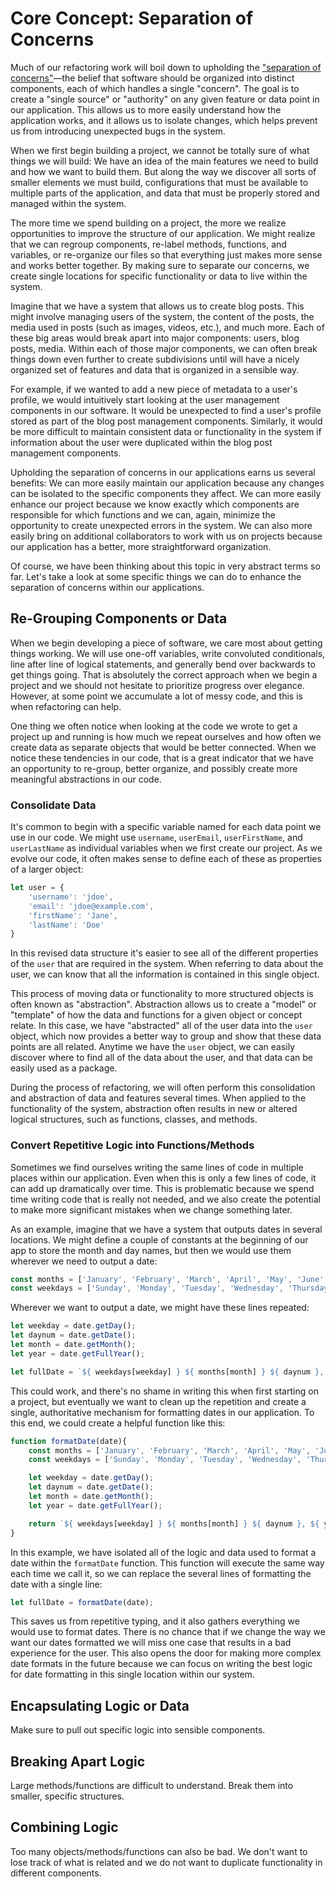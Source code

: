 # Core Concept: Separation of Concerns
Much of our refactoring work will boil down to upholding the ["separation of concerns"](https://en.wikipedia.org/wiki/Separation_of_concerns)&mdash;the belief that software should be organized into distinct components, each of which handles a single "concern". The goal is to create a "single source" or "authority" on any given feature or data point in our application. This allows us to more easily understand how the application works, and it allows us to isolate changes, which helps prevent us from introducing unexpected bugs in the system.

When we first begin building a project, we cannot be totally sure of what things we will build: We have an idea of the main features we need to build and how we want to build them. But along the way we discover all sorts of smaller elements we must build, configurations that must be available to multiple parts of the application, and data that must be properly stored and managed within the system. 

The more time we spend building on a project, the more we realize opportunities to improve the structure of our application. We might realize that we can regroup components, re-label methods, functions, and variables, or re-organize our files so that everything just makes more sense and works better together. By making sure to separate our concerns, we create single locations for specific functionality or data to live within the system.

Imagine that we have a system that allows us to create blog posts. This might involve managing users of the system, the content of the posts, the media used in posts (such as images, videos, etc.), and much more. Each of these big areas would break apart into major components: users, blog posts, media. Within each of those major components, we can often break things down even further to create subdivisions until will have a nicely organized set of features and data that is organized in a sensible way.

For example, if we wanted to add a new piece of metadata to a user's profile, we would intuitively start looking at the user management components in our software. It would be unexpected to find a user's profile stored as part of the blog post management components. Similarly, it would be more difficult to maintain consistent data or functionality in the system if information about the user were duplicated within the blog post management components. 

Upholding the separation of concerns in our applications earns us several benefits: We can more easily maintain our application because any changes can be isolated to the specific components they affect. We can more easily enhance our project because we know exactly which components are responsible for which functions and we can, again, minimize the opportunity to create unexpected errors in the system. We can also more easily bring on additional collaborators to work with us on projects because our application has a better, more straightforward organization.

Of course, we have been thinking about this topic in very abstract terms so far. Let's take a look at some specific things we can do to enhance the separation of concerns within our applications.

## Re-Grouping Components or Data
When we begin developing a piece of software, we care most about getting things working. We will use one-off variables, write convoluted conditionals, line after line of logical statements, and generally bend over backwards to get things going. That is absolutely the correct approach when we begin a project and we should not hesitate to prioritize progress over elegance. However, at some point we accumulate a lot of messy code, and this is when refactoring can help.

One thing we often notice when looking at the code we wrote to get a project up and running is how much we repeat ourselves and how often we create data as separate objects that would be better connected. When we notice these tendencies in our code, that is a great indicator that we have an opportunity to re-group, better organize, and possibly create more meaningful abstractions in our code.

### Consolidate Data
It's common to begin with a specific variable named for each data point we use in our code. We might use `username`, `userEmail`, `userFirstName`, and `userLastName` as individual variables when we first create our project. As we evolve our code, it often makes sense to define each of these as properties of a larger object:

```js
let user = {
    'username': 'jdoe',
    'email': 'jdoe@example.com',
    'firstName': 'Jane',
    'lastName': 'Doe'
}
```
In this revised data structure it's easier to see all of the different properties of the `user` that are required in the system. When referring to data about the user, we can know that all the information is contained in this single object.

This process of moving data or functionality to more structured objects is often known as "abstraction". Abstraction allows us to create a "model" or "template" of how the data and functions for a given object or concept relate. In this case, we have "abstracted" all of the user data into the `user` object, which now provides a better way to group and show that these data points are all related. Anytime we have the `user` object, we can easily discover where to find all of the data about the user, and that data can be easily used as a package.

During the process of refactoring, we will often perform this consolidation and abstraction of data and features several times. When applied to the functionality of the system, abstraction often results in new or altered logical structures, such as functions, classes, and methods.

### Convert Repetitive Logic into Functions/Methods
Sometimes we find ourselves writing the same lines of code in multiple places within our application. Even when this is only a few lines of code, it can add up dramatically over time. This is problematic because we spend time writing code that is really not needed, and we also create the potential to make more significant mistakes when we change something later.

As an example, imagine that we have a system that outputs dates in several locations. We might define a couple of constants at the beginning of our app to store the month and day names, but then we would use them wherever we need to output a date:

```js
const months = ['January', 'February', 'March', 'April', 'May', 'June', 'July', 'August', 'September', 'October', 'November', 'December'];
const weekdays = ['Sunday', 'Monday', 'Tuesday', 'Wednesday', 'Thursday', 'Friday', 'Saturday'];
```
Wherever we want to output a date, we might have these lines repeated:

```js
let weekday = date.getDay();
let daynum = date.getDate();
let month = date.getMonth();
let year = date.getFullYear();

let fullDate = `${ weekdays[weekday] } ${ months[month] } ${ daynum }, ${ year }`;
```
This could work, and there's no shame in writing this when first starting on a project, but eventually we want to clean up the repetition and create a single, authoritative mechanism for formatting dates in our application. To this end, we could create a helpful function like this:

```js
function formatDate(date){
    const months = ['January', 'February', 'March', 'April', 'May', 'June', 'July', 'August', 'September', 'October', 'November', 'December'];
    const weekdays = ['Sunday', 'Monday', 'Tuesday', 'Wednesday', 'Thursday', 'Friday', 'Saturday'];

    let weekday = date.getDay();
    let daynum = date.getDate();
    let month = date.getMonth();
    let year = date.getFullYear();

    return `${ weekdays[weekday] } ${ months[month] } ${ daynum }, ${ year }`;
}
```
In this example, we have isolated all of the logic and data used to format a date within the `formatDate` function. This function will execute the same way each time we call it, so we can replace the several lines of formatting the date with a single line:

```js
let fullDate = formatDate(date);
```
This saves us from repetitive typing, and it also gathers everything we would use to format dates. There is no chance that if we change the way we want our dates formatted we will miss one case that results in a bad experience for the user. This also opens the door for making more complex date formats in the future because we can focus on writing the best logic for date formatting in this single location within our system.

## Encapsulating Logic or Data
Make sure to pull out specific logic into sensible components.

## Breaking Apart Logic
Large methods/functions are difficult to understand. Break them into smaller, specific structures.

## Combining Logic
Too many objects/methods/functions can also be bad. We don't want to lose track of what is related and we do not want to duplicate functionality in different components.













